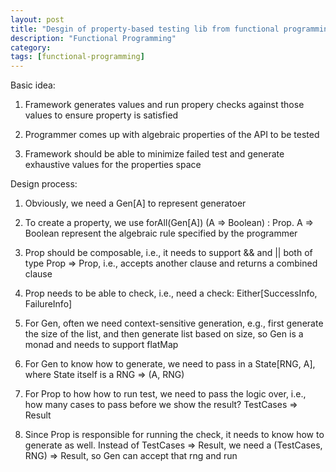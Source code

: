 ```yaml
---
layout: post
title: "Desgin of property-based testing lib from functional programming in Scala"
description: "Functional Programming"
category: 
tags: [functional-programming]
---
```


Basic idea: 

  1. Framework generates values and run propery checks against those values to ensure property is satisfied
  
  2. Programmer comes up with algebraic properties of the API to be tested

  3. Framework should be able to minimize failed test and generate exhaustive values for the properties space


Design process:
  
  1. Obviously, we need a Gen[A] to represent generatoer
  
  2. To create a property, we use forAll(Gen[A]) (A => Boolean) : Prop. A => Boolean represent the algebraic rule specified by the
programmer

  3. Prop should be composable, i.e., it needs to support && and || both of type Prop => Prop, i.e., accepts another clause and returns a
combined clause

  4. Prop needs to be able to check, i.e., need a check: Either[SuccessInfo, FailureInfo]

  5. For Gen, often we need context-sensitive generation, e.g., first generate the size of the list, and then generate list based on size,
so Gen is a monad and needs to support flatMap

  6. For Gen to know how to generate, we need to pass in a State[RNG, A], where State itself is a RNG => (A, RNG)

  7. For Prop to how how to run test, we need to pass the logic over, i.e., how many cases to pass before we show the result? TestCases =>
Result

  8. Since Prop is responsible for running the check, it needs to know how to generate as well. Instead of TestCases => Result, we need a
(TestCases, RNG) => Result, so Gen can accept that rng and run
